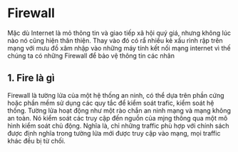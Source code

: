# Firewall 

Mặc dù Internet là mỏ thông tin và giao tiếp xã hội quý giá, nhưng không lúc nào nó cũng hiện thân thiện. Thay vào đó có rẩ nhiều kẻ xấu rình rập trên mạng với mưu đồ
xâm nhập vào những máy tính kết nối mạng internet vì thế chúng ta có những Firewall để bảo vệ thông tin các nhân

## 1. Fire là gì

Firewall là tường lửa của một hệ thống an ninh, có thể dựa trên phần cứng hoặc phần mềm sử dụng các quy tắc để kiểm soát trafic, kiểm soát hệ thống. Tường lửa hoạt
động như một rào chắn an ninh mạng và mạng không an toàn. Nó kiểm soát các truy cập đến nguồn của mjng thông qua một mô hình kiểm soát chủ động. Nghĩa là, chỉ những
traffic phù hợp với chính sách được định nghĩa trong tường lửa mới được truy cập vào mạng, mọi traffic khác đều bị từ chối.































































